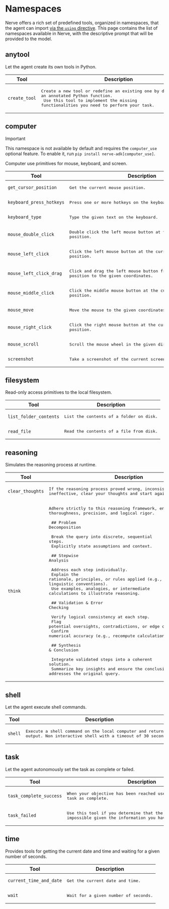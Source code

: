 # Namespaces

Nerve offers a rich set of predefined tools, organized in namespaces, that the agent can import [via the `using` directive](index.md#usage). This page contains the list of namespaces available in Nerve, with the descriptive prompt that will be provided to the model.

## anytool

Let the agent create its own tools in Python.

| Tool | Description |
|------|-------------|
| `create_tool` | <pre>Create a new tool or redefine an existing one by defining it as an annotated Python function.<br>    Use this tool to implement the missing functionalities you need to perform your task.</pre> |

## computer

> [!IMPORTANT]
> This namespace is not available by default and requires the `computer_use` optional feature.
> To enable it, run `pip install nerve-adk[computer_use]`.

Computer use primitives for mouse, keyboard, and screen.

| Tool | Description |
|------|-------------|
| `get_cursor_position` | <pre>Get the current mouse position.</pre> |
| `keyboard_press_hotkeys` | <pre>Press one or more hotkeys on the keyboard.</pre> |
| `keyboard_type` | <pre>Type the given text on the keyboard.</pre> |
| `mouse_double_click` | <pre>Double click the left mouse button at the current mouse position.</pre> |
| `mouse_left_click` | <pre>Click the left mouse button at the current mouse position.</pre> |
| `mouse_left_click_drag` | <pre>Click and drag the left mouse button from the current mouse position to the given coordinates.</pre> |
| `mouse_middle_click` | <pre>Click the middle mouse button at the current mouse position.</pre> |
| `mouse_move` | <pre>Move the mouse to the given coordinates.</pre> |
| `mouse_right_click` | <pre>Click the right mouse button at the current mouse position.</pre> |
| `mouse_scroll` | <pre>Scroll the mouse wheel in the given direction.</pre> |
| `screenshot` | <pre>Take a screenshot of the current screen.</pre> |

## filesystem

Read-only access primitives to the local filesystem.

| Tool | Description |
|------|-------------|
| `list_folder_contents` | <pre>List the contents of a folder on disk.</pre> |
| `read_file` | <pre>Read the contents of a file from disk.</pre> |

## reasoning

Simulates the reasoning process at runtime.

| Tool | Description |
|------|-------------|
| `clear_thoughts` | <pre>If the reasoning process proved wrong, inconsistent or ineffective, clear your thoughts and start again.</pre> |
| `think` | <pre>Adhere strictly to this reasoning framework, ensuring thoroughness, precision, and logical rigor.<br><br>    ## Problem Decomposition<br><br>    Break the query into discrete, sequential steps.<br>    Explicitly state assumptions and context.<br><br>    ## Stepwise Analysis<br><br>    Address each step individually.<br>    Explain the rationale, principles, or rules applied (e.g., mathematical laws, linguistic conventions).<br>    Use examples, analogies, or intermediate calculations to illustrate reasoning.<br><br>    ## Validation & Error Checking<br><br>    Verify logical consistency at each step.<br>    Flag potential oversights, contradictions, or edge cases.<br>    Confirm numerical accuracy (e.g., recompute calculations).<br><br>    ## Synthesis & Conclusion<br><br>    Integrate validated steps into a coherent solution.<br>    Summarize key insights and ensure the conclusion directly addresses the original query.</pre> |

## shell

Let the agent execute shell commands.

| Tool | Description |
|------|-------------|
| `shell` | <pre>Execute a shell command on the local computer and return the output. Non interactive shell with a timeout of 30 seconds.</pre> |

## task

Let the agent autonomously set the task as complete or failed.

| Tool | Description |
|------|-------------|
| `task_complete_success` | <pre>When your objective has been reached use this tool to set the task as complete.</pre> |
| `task_failed` | <pre>Use this tool if you determine that the given goal or task is impossible given the information you have.</pre> |

## time

Provides tools for getting the current date and time and waiting for a given number of seconds.

| Tool | Description |
|------|-------------|
| `current_time_and_date` | <pre>Get the current date and time.</pre> |
| `wait` | <pre>Wait for a given number of seconds.</pre> |

